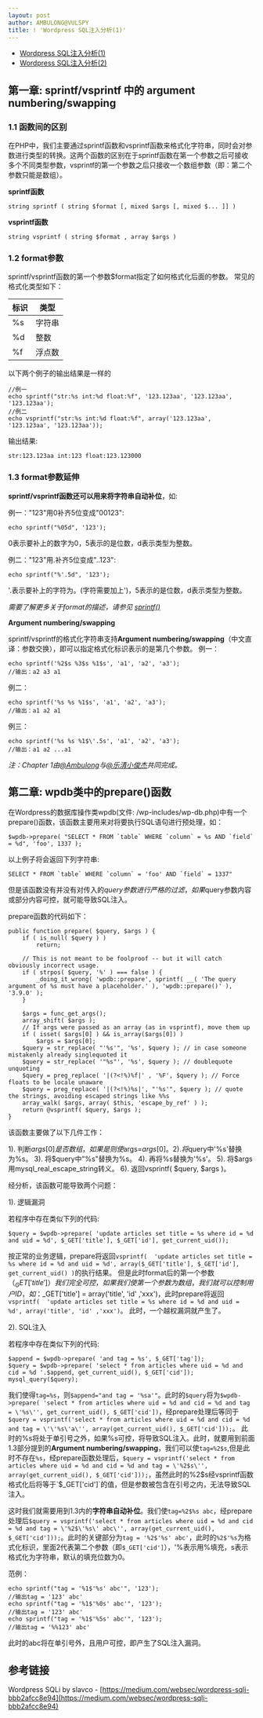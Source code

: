 ```yaml
---
layout: post
author: AMBULONG@VULSPY
title: ! 'Wordpress SQL注入分析(1)'
---
```


* [Wordpress SQL注入分析(1)](http://blog.vulspy.com/2017/09/02/Wordpress-SQL-Injection-Analysis-1.html)
* [Wordpress SQL注入分析(2)](http://blog.vulspy.com/2017/09/03/Wordpress-SQL-Injection-Analysis-2.html)

## 第一章: sprintf/vsprintf 中的 argument numbering/swapping

### 1.1 函数间的区别
在PHP中，我们主要通过sprintf函数和vsprintf函数来格式化字符串，同时会对参数进行类型的转换。这两个函数的区别在于sprintf函数在第一个参数之后可接收多个不同类型参数，vsprintf的第一个参数之后只接收一个数组参数（即：第二个参数只能是数组）。

**sprintf函数**
```
string sprintf ( string $format [, mixed $args [, mixed $... ]] )
```

**vsprintf函数**
```
string vsprintf ( string $format , array $args )
```

### 1.2 format参数

sprintf/vsprintf函数的第一个参数$format指定了如何格式化后面的参数。
常见的格式化类型如下：

标识	|类型
--------|------
%s	|字符串
%d	|整数
%f	|浮点数

以下两个例子的输出结果是一样的

```
//例一
echo sprintf("str:%s int:%d float:%f", '123.123aa', '123.123aa', '123.123aa');
//例二
echo vsprintf("str:%s int:%d float:%f", array('123.123aa', '123.123aa', '123.123aa'));
```
输出结果:
```
str:123.123aa int:123 float:123.123000
```

### 1.3 format参数延伸

**sprintf/vsprintf函数还可以用来将字符串自动补位**，如:
 
例一："123"用0补齐5位变成"00123":
```
echo sprintf("%05d", '123');
```
0表示要补上的数字为0，5表示的是位数，d表示类型为整数。

例二："123"用.补齐5位变成"..123":
```
echo sprintf("%'.5d", '123');
```
'.表示要补上的字符为。(字符需要加上')，5表示的是位数，d表示类型为整数。


*需要了解更多关于format的描述，请参见 [sprintf()](http://php.net/manual/zh/function.vsprintf.php)*

**Argument numbering/swapping**

sprintf/vsprintf的格式化字符串支持**Argument numbering/swapping**（中文直译：参数交换），即可以指定格式化标识表示的是第几个参数。
例一：
```
echo sprintf('%2$s %3$s %1$s', 'a1', 'a2', 'a3');
//输出：a2 a3 a1
```
例二：
```
echo sprintf('%s %s %1$s', 'a1', 'a2', 'a3');
//输出：a1 a2 a1
```
例三：
```
echo sprintf('%s %s %1$\'.5s', 'a1', 'a2', 'a3');
//输出：a1 a2 ...a1
```

*注：Chapter 1由[@Ambulong](http://blog.vulspy.com/)与[@乐清小俊杰](http://yqxiaojunjie.com/)共同完成。*

## 第二章: wpdb类中的prepare()函数

在Wordpress的数据库操作类wpdb(文件: /wp-includes/wp-db.php)中有一个prepare()函数，该函数主要用来对将要执行SQL语句进行预处理，如：
```
$wpdb->prepare( "SELECT * FROM `table` WHERE `column` = %s AND `field` = %d", 'foo', 1337 );
```
以上例子将会返回下列字符串:
```
SELECT * FROM `table` WHERE `column` = 'foo' AND `field` = 1337"
```

但是该函数没有并没有对传入的$query参数进行严格的过滤，如果$query参数内容或部分内容可控，就可能导致SQL注入。

prepare函数的代码如下：

```
public function prepare( $query, $args ) {
	if ( is_null( $query ) )
		return;

	// This is not meant to be foolproof -- but it will catch obviously incorrect usage.
	if ( strpos( $query, '%' ) === false ) {
		_doing_it_wrong( 'wpdb::prepare', sprintf( __( 'The query argument of %s must have a placeholder.' ), 'wpdb::prepare()' ), '3.9.0' );
	}

	$args = func_get_args();
	array_shift( $args );
	// If args were passed as an array (as in vsprintf), move them up
	if ( isset( $args[0] ) && is_array($args[0]) )
		$args = $args[0];
	$query = str_replace( "'%s'", '%s', $query ); // in case someone mistakenly already singlequoted it
	$query = str_replace( '"%s"', '%s', $query ); // doublequote unquoting
	$query = preg_replace( '|(?<!%)%f|' , '%F', $query ); // Force floats to be locale unaware
	$query = preg_replace( '|(?<!%)%s|', "'%s'", $query ); // quote the strings, avoiding escaped strings like %%s
	array_walk( $args, array( $this, 'escape_by_ref' ) );
	return @vsprintf( $query, $args );
}
```

该函数主要做了以下几件工作：

1). 判断$args[0]是否数组，如果是则使$args=$args[0]。
2). 将$query中'%s'替换为%s。
3). 将$query中"%s"替换为%s。
4). 再将%s替换为'%s'。
5). 将$args用mysql_real_escape_string转义。
6). 返回vsprintf( $query, $args )。

经分析，该函数可能导致两个问题：

1). 逻辑漏洞

若程序中存在类似下列的代码:
```
$query = $wpdb->prepare( 'update articles set title = %s where id = %d and uid = %d', $_GET['title'], $_GET['id'], get_current_uid());
```

按正常的业务逻辑，prepare将返回`vsprintf(  'update articles set title = %s where id = %d and uid = %d', array($_GET['title'], $_GET['id'], get_current_uid() )`的执行结果。
但是此时format后的第一个参数（$_GET['title']）我们完全可控，如果我们使第一个参数为数组，我们就可以控制用户ID，如：$_GET['title'] = array('title', 'id' ,'xxx')，此时prepare将返回`vsprintf(  'update articles set title = %s where id = %d and uid = %d', array('title', 'id' ,'xxx')`。
此时，一个越权漏洞就产生了。

2). SQL注入

若程序中存在类似下列的代码:
```
$append = $wpdb->prepare( 'and tag = %s', $_GET['tag']);
$query = $wpdb->prepare( 'select * from articles where uid = %d and cid = %d '.$append, get_current_uid(), $_GET['cid']);
mysql_query($query);
```

我们使得`tag=%s`，则`$append="and tag = '%sa'"`。此时的`$query`将为`$wpdb->prepare( 'select * from articles where uid = %d and cid = %d and tag = \'%s\'', get_current_uid(), $_GET['cid'])`，经prepare处理后等同于`$query = vsprintf('select * from articles where uid = %d and cid = %d and tag = \'\'%s\'a\'', array(get_current_uid(), $_GET['cid']));`。
此时的%s将处于单引号之外，如果%s可控，将导致SQL注入。此时，就要用到前面1.3部分提到的**Argument numbering/swapping**，我们可以使`tag=%2$s`,但是此时不存在`%s`，经prepare函数处理后，`$query = vsprintf('select * from articles where uid = %d and cid = %d and tag = \'%2$s\'', array(get_current_uid(), $_GET['cid']));`，虽然此时的%2$s经vsprintf函数格式化后将等于`$_GET['cid']`的值，但是参数被包含在引号之内，无法导致SQL注入。

这时我们就需要用到1.3内的**字符串自动补位**。我们使`tag=%2$%s abc`，经prepare处理后`$query = vsprintf('select * from articles where uid = %d and cid = %d and tag = \'%2$\'%s\' abc\'', array(get_current_uid(), $_GET['cid']));`。此时的关键部分为`tag = '%2$'%s' abc'`，此时的`%2$'%s`为格式化标识，里面2代表第二个参数（即`$_GET['cid']`），'%表示用%填充，s表示格式化为字符串，默认的填充位数为0。

范例：
```
echo sprintf("tag = '%1$'%s' abc'", '123');
//输出tag = '123' abc'
echo sprintf("tag = '%1$'%0s' abc'", '123');
//输出tag = '123' abc'
echo sprintf("tag = '%1$'%5s' abc'", '123');
//输出tag = '%%123' abc'
```
此时的abc将在单引号外，且用户可控，即产生了SQL注入漏洞。


## 参考链接

Wordpress SQLi by slavco - [https://medium.com/websec/wordpress-sqli-bbb2afcc8e94](https://medium.com/websec/wordpress-sqli-bbb2afcc8e94)
